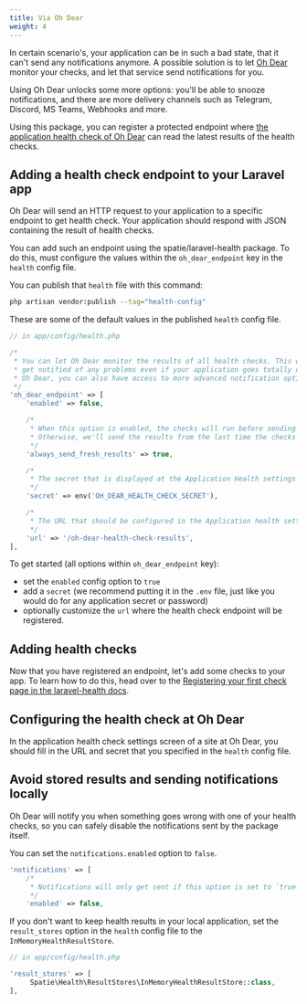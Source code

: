 ```yaml
---
title: Via Oh Dear
weight: 4
---
```


In certain scenario's, your application can be in such a bad state, that it can't send any notifications anymore. A possible solution is to let [Oh Dear](https://ohdear.app) monitor your checks, and let that service send notifications for you. 

Using Oh Dear unlocks some more options: you'll be able to snooze notifications, and there are more delivery channels such as Telegram, Discord, MS Teams, Webhooks and more.

Using this package, you can register a protected endpoint where [the application health check of Oh Dear](https://ohdear.app/docs/features/application-health-monitoring) can read the latest results of the health checks.

## Adding a health check endpoint to your Laravel app

Oh Dear will send an HTTP request to your application to a specific endpoint to get health check. Your application should respond with JSON containing the result of health checks.

You can add such an endpoint using the spatie/laravel-health package.  To do this, must configure the values within the `oh_dear_endpoint` key in the `health` config file.

You can publish that `health` file with this command:

```bash
php artisan vendor:publish --tag="health-config"
```

These are some of the default values in the published `health` config file.

```php
// in app/config/health.php

/*
 * You can let Oh Dear monitor the results of all health checks. This way, you'll
 * get notified of any problems even if your application goes totally down. Via
 * Oh Dear, you can also have access to more advanced notification options.
 */
'oh_dear_endpoint' => [
    'enabled' => false,

    /*
     * When this option is enabled, the checks will run before sending a response.
     * Otherwise, we'll send the results from the last time the checks have run.
     */
    'always_send_fresh_results' => true,

    /*
     * The secret that is displayed at the Application Health settings at Oh Dear.
     */
    'secret' => env('OH_DEAR_HEALTH_CHECK_SECRET'),

    /*
     * The URL that should be configured in the Application health settings at Oh Dear.
     */
    'url' => '/oh-dear-health-check-results',
],
```

To get started (all options within `oh_dear_endpoint` key):

- set the `enabled` config option to `true`
- add a `secret` (we recommend putting it in the `.env` file, just like you would do for any application secret or password)
- optionally customize the `url` where the health check endpoint will be registered.

## Adding health checks

Now that you have registered an endpoint, let's add some checks to your app. To learn how to do this, head over to the [Registering your first check page in the laravel-health docs](https://spatie.be/docs/laravel-health/v1/basic-usage/registering-your-first-check).

## Configuring the health check at Oh Dear

In the application health check settings screen of a site at Oh Dear, you should fill in the URL and secret that you specified in the `health` config file.

## Avoid stored results and sending notifications locally

Oh Dear will notify you when something goes wrong with one of your health checks, so you can safely disable the notifications sent by the package itself.

You can set the `notifications.enabled` option to `false`.

```php
'notifications' => [
    /*
     * Notifications will only get sent if this option is set to `true`.
     */
    'enabled' => false,
```

If you don't want to keep health results in your local application, set the `result_stores` option in the `health` config file to the `InMemoryHealthResultStore`.

```php
// in app/config/health.php

'result_stores' => [
     Spatie\Health\ResultStores\InMemoryHealthResultStore::class,
],
```
